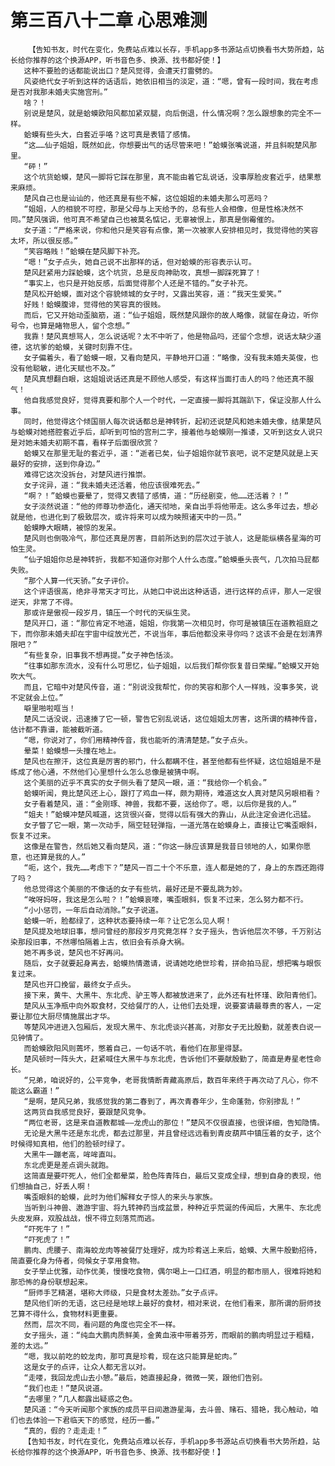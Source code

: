 # 第三百八十二章 心思难测
        【告知书友，时代在变化，免费站点难以长存，手机app多书源站点切换看书大势所趋，站长给你推荐的这个换源APP，听书音色多、换源、找书都好使！】
       这种不要脸的话都能说出口？楚风觉得，会遭天打雷劈的。
       风姿绝代女子听到这样的话语后，她依旧相当的淡定，道：“嗯，曾有一段时间，我在考虑是否对我那未婚夫实施宫刑。”
       啥？！
       别说是楚风，就是蛤蟆欧阳风都加紧双腿，向后倒退，什么情况啊？怎么跟想象的完全不一样。
       蛤蟆有些头大，白套近乎咯？这可真是表错了感情。
       “这……仙子姐姐，既然如此，你想要出气的话尽管来吧！”蛤蟆张嘴说道，并且斜睨楚风那里。
       “砰！”
       这个坑货蛤蟆，楚风一脚将它踩在那里，真不能由着它乱说话，没事厚脸皮套近乎，结果惹来麻烦。
       楚风自己也是讪讪的，他还真是有些不解，这位姐姐的未婚夫那么可恶吗？
       “姐姐，人的相貌不可控，那是父母与上天给予的，总有些人会相像，但是性格决然不同。”楚风强调，他可真不希望自己也被莫名惦记，无辜被恨上，那真是倒霉催的。
       女子道：“严格来说，你和他只是笑容有点像，第一次被家人安排相见时，我觉得他的笑容太坏，所以很反感。”
       “笑容略贱！”蛤蟆在楚风脚下补充。
       “嗯！”女子点头，她自己说不出那样的话，但对蛤蟆的形容表示认可。
       楚风赶紧用力踩蛤蟆，这个坑货，总是反向神助攻，真想一脚踩死算了！
       “事实上，也只是开始反感，后面觉得那个人还是不错的。”女子补充。
       楚风松开蛤蟆，面对这个容貌倾城的女子时，又露出笑容，道：“我天生爱笑。”
       好贱！蛤蟆腹诽，觉得他的笑容真的很贱。
       而后，它又开始动歪脑筋，道：“仙子姐姐，既然楚风跟你的故人略像，就留在身边，听你号令，也算是睹物思人，留个念想。”
       我靠！楚风真想骂人，怎么说话呢？太不中听了，他是物品吗，还留个念想，说话太缺少道德，这坑爹的蛤蟆，关键时刻靠不住。
       女子偏着头，看了蛤蟆一眼，又看向楚风，平静地开口道：“略像，没有我未婚夫英俊，也没有他聪敏，进化天赋也不及。”
       楚风真想翻白眼，这姐姐说话还真是不顾他人感受，有这样当面打击人的吗？他还真不服气！
       他自我感觉良好，觉得真要和那个人一个时代，一定直接一脚将其踹趴下，保证没那人什么事。
       同时，他觉得这个倾国丽人每次说话都总是神转折，起初还说楚风和她未婚夫像，结果楚风与蛤蟆对她搭腔套近乎后，却听到可怕的宫刑二字，接着他与蛤蟆刚一推诿，又听到这女人说只是对她未婚夫初期不喜，看样子后面很欣赏？
       蛤蟆又在那里无耻的套近乎，道：“逝者已矣，仙子姐姐你就节哀吧，说不定楚风就是上天最好的安排，送到你身边。”
       难得它这次没拆台，对楚风进行推崇。
       女子诧异，道：“我未婚夫还活着，他应该很难死去。”
       “啊？！”蛤蟆也要晕了，觉得又表错了感情，道：“历经剧变，他……还活着？！”
       女子淡然说道：“他的师尊功参造化，通天彻地，亲自出手将他带走。这么多年过去，想必就是他，也进化到了极致层次，或许将来可以成为映照诸天中的一员。”
       蛤蟆睁大眼睛，被惊的发呆。
       楚风则也倒吸冷气，那位还真是厉害，目前所达到的层次过于骇人，这是能纵横各星海的可怕生灵。
       “仙子姐姐你总是神转折，我都不知道你对那个人什么态度。”蛤蟆垂头丧气，几次拍马屁都失败。
       “那个人算一代天骄。”女子评价。
       这个评语很高，绝非寻常天才可比，从她口中说出这种话语，进行这样的点评，那人一定很逆天，非常了不得。
       那或许是傲视一段岁月，镇压一个时代的天纵生灵。
       楚风开口，道：“那位肯定不地道，姐姐，你我第一次相见时，你可是被镇压在道教祖庭之下，而你那未婚夫却在宇宙中绽放光芒，不说当年，事后他都没来寻你吗？这该不会是在划清界限吧？”
       “有些复杂，旧事我不想再提。”女子神色恬淡。
       “往事如那东流水，没有什么可思忆，仙子姐姐，以后我们帮你恢复昔日荣耀。”蛤蟆又开始吹大气。
       而且，它暗中对楚风传音，道：“别说没我帮忙，你的笑容和那个人一样贱，没事多笑，说不定就会上位。”
       噼里啪啦哐当！
       楚风二话没说，迅速揍了它一顿，警告它别乱说话，这位姐姐太厉害，这所谓的精神传音，估计都不靠谱，能被截听道。
       “嗯，你说对了，你们用精神传音，我也能听的清清楚楚。”女子点头。
       晕菜！蛤蟆想一头撞在地上。
       楚风也在擦汗，这位真是厉害的邪门，什么都瞒不住，甚至他都有些怀疑，这位姐姐是不是练成了他心通，不然他们心里想什么怎么总像是被猜中啊。
       这个美丽的近乎不真实的女子侧头看了楚风一眼，道：“我给你一个机会。”
       蛤蟆听闻，竟比楚风还上心，跟打了鸡血一样，颇为期待，难道这女人真对楚风另眼相看？
       女子看着楚风，道：“金刚琢、神兽，我都不要，送给你了。嗯，以后你是我的人。”
       “姐夫！”蛤蟆冲楚风喊道，这货很兴奋，觉得以后有强大的靠山，从此注定会进化迅猛。
       女子瞥了它一眼，第一次动手，隔空轻轻弹指，一道光落在蛤蟆身上，直接让它嘴歪眼斜，恢复不过来。
       这像是在警告，然后她又看向楚风，道：“你这一脉应该算是我昔日领地的人，如果你愿意，也还算是我的人。”
       “呃，这个，我先……考虑下？”楚风一百二十个不乐意，连人都是她的了，身上的东西还跑得了吗？
       他总觉得这个美丽的不像话的女子有些坑，最好还是不要乱跳为妙。
       “唉呀妈呀，我这是怎么啦？！”蛤蟆哀嚎，嘴歪眼斜，恢复不过来，怎么努力都不行。
       “小小惩罚，一年后自动消除。”女子说道。
       蛤蟆一听，脸都绿了，这种状态要持续一年？让它怎么见人啊！
       楚风提及地球旧事，想问曾经的那段岁月究竟怎样？女子摇头，告诉他层次不够，千万别沾染那段旧事，不然哪怕隔着上古，依旧会有杀身大祸。
       她不再多说，楚风也不好再问。
       随后，女子就要起身离去，蛤蟆热情邀请，说请她吃绝世珍肴，拼命拍马屁，想把嘴与眼恢复过来。
       楚风也开口挽留，最终女子点头。
       接下来，黄牛、大黑牛、东北虎、驴王等人都被放进来了，此外还有杜怀瑾、欧阳青他们。
       楚风从玉净瓶中向外取食材，交给餐厅的人，让他们去处理，说要宴请最尊贵的客人，一定要让那位大厨尽情施展出才华。
       等楚风冲进进入包厢后，发现大黑牛、东北虎谈兴甚高，对那女子无比殷勤，就差表白说一见钟情了。
       而蛤蟆欧阳风则蔫坏，憋着自己，一句话不吭，看他们在那里得瑟。
       楚风顿时一阵头大，赶紧喊住大黑牛与东北虎，告诉他们不要献殷勤了，简直是寿星老性命长。
       “兄弟，咱说好的，公平竞争，老哥我情断青藏高原后，数百年来终于再次动了凡心，你不能这么霸道！”
       “是啊，楚风兄弟，我感觉我的第二春到了，再次青春年少，生命蓬勃，你别掺乱！”
       这两货自我感觉良好，要跟楚风竞争。
       “两位老哥，这是来自道教都城——龙虎山的那位！”楚风不仅很直接，也很详细，告知隐情。
       无论是大黑牛还是东北虎，都去过那里，并且曾经远远看到青皮葫芦中镇压着的女子，这个时候得知真相，他们的脸顿时绿了。
       大黑牛一蹦老高，哞哞直叫。
       东北虎更是差点调头就跑。
       这简直是要吓死人，他们全都晕菜，脸色阵青阵白，最后又变成全绿，想到自身的表现，他们想抽自己，好丢人啊！
       嘴歪眼斜的蛤蟆，此时为他们解释女子惊人的来头与家族。
       当听到斗神兽、遨游宇宙、将九转神药当成盆景，种种近乎荒诞的传闻后，大黑牛、东北虎头皮发麻，双股战战，恨不得立刻落荒而逃。
       “吓死牛了！”
       “吓死虎了！”
       鹏肉、虎腰子、南海蛟龙肉等被餐厅处理好，成为珍肴送上来后，蛤蟆、大黑牛殷勤招待，简直要化身为侍者，伺候女子享用食物。
       女子举止优雅，动作优美，慢慢吃食物，偶尔喝上一口红酒，明显的都市丽人，很难将她和那恐怖的身份联想起来。
       “厨师手艺精湛，堪称大师级，只是食材太差劲。”女子点评。
       楚风他们听的无语，这已经是地球上最好的食材，相对来说，在他们看来，那所谓的厨师技艺算不得什么，食物材料更重要。
       然而，层次不同，看问题的角度也完全不一样。
       女子摇头，道：“纯血大鹏肉质鲜美，金黄血液中带着芬芳，而眼前的鹏肉明显过于粗糙，差的太远。”
       “嗯，我以前吃的蛟龙肉，那可真是珍肴，现在这只能算是蛇肉。”
       这是女子的点评，让众人都无言以对。
       “走喽，我回龙虎山去小憩。”最后，她直接起身，微微一笑，跟他们告别。
       “我们也走！”楚风说道。
       “去哪里？”几人都露出疑惑之色。
       楚风道：“今天听闻那个家族的成员平日间遨游星海，去斗兽、赌石、猎艳，我心触动，咱们也去体验一下君临天下的感觉，经历一番。”
       “真的，假的？走走走！”
       【告知书友，时代在变化，免费站点难以长存，手机app多书源站点切换看书大势所趋，站长给你推荐的这个换源APP，听书音色多、换源、找书都好使！】